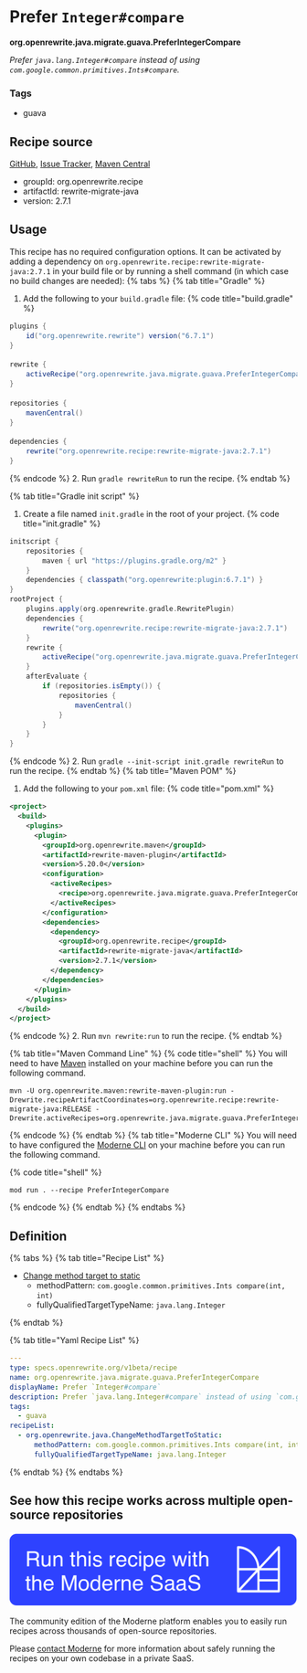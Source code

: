 # Prefer `Integer#compare`

**org.openrewrite.java.migrate.guava.PreferIntegerCompare**

_Prefer `java.lang.Integer#compare` instead of using `com.google.common.primitives.Ints#compare`._

### Tags

* guava

## Recipe source

[GitHub](https://github.com/openrewrite/rewrite-migrate-java/blob/main/src/main/resources/META-INF/rewrite/no-guava.yml), [Issue Tracker](https://github.com/openrewrite/rewrite-migrate-java/issues), [Maven Central](https://central.sonatype.com/artifact/org.openrewrite.recipe/rewrite-migrate-java/2.7.1/jar)

* groupId: org.openrewrite.recipe
* artifactId: rewrite-migrate-java
* version: 2.7.1


## Usage

This recipe has no required configuration options. It can be activated by adding a dependency on `org.openrewrite.recipe:rewrite-migrate-java:2.7.1` in your build file or by running a shell command (in which case no build changes are needed): 
{% tabs %}
{% tab title="Gradle" %}
1. Add the following to your `build.gradle` file:
{% code title="build.gradle" %}
```groovy
plugins {
    id("org.openrewrite.rewrite") version("6.7.1")
}

rewrite {
    activeRecipe("org.openrewrite.java.migrate.guava.PreferIntegerCompare")
}

repositories {
    mavenCentral()
}

dependencies {
    rewrite("org.openrewrite.recipe:rewrite-migrate-java:2.7.1")
}
```
{% endcode %}
2. Run `gradle rewriteRun` to run the recipe.
{% endtab %}

{% tab title="Gradle init script" %}
1. Create a file named `init.gradle` in the root of your project.
{% code title="init.gradle" %}
```groovy
initscript {
    repositories {
        maven { url "https://plugins.gradle.org/m2" }
    }
    dependencies { classpath("org.openrewrite:plugin:6.7.1") }
}
rootProject {
    plugins.apply(org.openrewrite.gradle.RewritePlugin)
    dependencies {
        rewrite("org.openrewrite.recipe:rewrite-migrate-java:2.7.1")
    }
    rewrite {
        activeRecipe("org.openrewrite.java.migrate.guava.PreferIntegerCompare")
    }
    afterEvaluate {
        if (repositories.isEmpty()) {
            repositories {
                mavenCentral()
            }
        }
    }
}
```
{% endcode %}
2. Run `gradle --init-script init.gradle rewriteRun` to run the recipe.
{% endtab %}
{% tab title="Maven POM" %}
1. Add the following to your `pom.xml` file:
{% code title="pom.xml" %}
```xml
<project>
  <build>
    <plugins>
      <plugin>
        <groupId>org.openrewrite.maven</groupId>
        <artifactId>rewrite-maven-plugin</artifactId>
        <version>5.20.0</version>
        <configuration>
          <activeRecipes>
            <recipe>org.openrewrite.java.migrate.guava.PreferIntegerCompare</recipe>
          </activeRecipes>
        </configuration>
        <dependencies>
          <dependency>
            <groupId>org.openrewrite.recipe</groupId>
            <artifactId>rewrite-migrate-java</artifactId>
            <version>2.7.1</version>
          </dependency>
        </dependencies>
      </plugin>
    </plugins>
  </build>
</project>
```
{% endcode %}
2. Run `mvn rewrite:run` to run the recipe.
{% endtab %}

{% tab title="Maven Command Line" %}
{% code title="shell" %}
You will need to have [Maven](https://maven.apache.org/download.cgi) installed on your machine before you can run the following command.

```shell
mvn -U org.openrewrite.maven:rewrite-maven-plugin:run -Drewrite.recipeArtifactCoordinates=org.openrewrite.recipe:rewrite-migrate-java:RELEASE -Drewrite.activeRecipes=org.openrewrite.java.migrate.guava.PreferIntegerCompare
```
{% endcode %}
{% endtab %}
{% tab title="Moderne CLI" %}
You will need to have configured the [Moderne CLI](https://docs.moderne.io/moderne-cli/cli-intro) on your machine before you can run the following command.

{% code title="shell" %}
```shell
mod run . --recipe PreferIntegerCompare
```
{% endcode %}
{% endtab %}
{% endtabs %}

## Definition

{% tabs %}
{% tab title="Recipe List" %}
* [Change method target to static](../../../java/changemethodtargettostatic.md)
  * methodPattern: `com.google.common.primitives.Ints compare(int, int)`
  * fullyQualifiedTargetTypeName: `java.lang.Integer`

{% endtab %}

{% tab title="Yaml Recipe List" %}
```yaml
---
type: specs.openrewrite.org/v1beta/recipe
name: org.openrewrite.java.migrate.guava.PreferIntegerCompare
displayName: Prefer `Integer#compare`
description: Prefer `java.lang.Integer#compare` instead of using `com.google.common.primitives.Ints#compare`.
tags:
  - guava
recipeList:
  - org.openrewrite.java.ChangeMethodTargetToStatic:
      methodPattern: com.google.common.primitives.Ints compare(int, int)
      fullyQualifiedTargetTypeName: java.lang.Integer

```
{% endtab %}
{% endtabs %}

## See how this recipe works across multiple open-source repositories

[![Moderne Link Image](/.gitbook/assets/ModerneRecipeButton.png)](https://app.moderne.io/recipes/org.openrewrite.java.migrate.guava.PreferIntegerCompare)

The community edition of the Moderne platform enables you to easily run recipes across thousands of open-source repositories.

Please [contact Moderne](https://moderne.io/product) for more information about safely running the recipes on your own codebase in a private SaaS.
